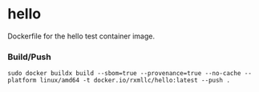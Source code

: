 # hello

Dockerfile for the hello test container image.

### Build/Push

```
sudo docker buildx build --sbom=true --provenance=true --no-cache --platform linux/amd64 -t docker.io/rxmllc/hello:latest --push .
```
